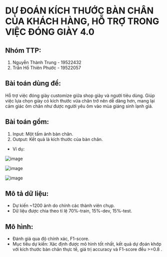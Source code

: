 # **DỰ ĐOÁN KÍCH THƯỚC BÀN CHÂN CỦA KHÁCH HÀNG, HỖ TRỢ TRONG VIỆC ĐÓNG GIÀY 4.0**

## Nhóm TTP:

1. Nguyễn Thành Trung - 19522432
2. Trần Hồ Thiên Phước - 19522057

## Bài toán dùng để:
Hỗ trợ việc đóng giày customize giữa shop giày và người tiêu dùng. Giúp việc lựa chọn giày có kích thước vừa chân trở nên dễ dàng hơn, mang lại cảm giác ôm chân như được người yêu ôm vào mùa giáng sinh lạnh giá.

## Bài toán gồm:

1. Input: Một tấm ảnh bàn chân.
2. Output: Kết quả là kích thước của bàn chân.
- Ví dụ:

![image](https://user-images.githubusercontent.com/76487372/147303092-64719c0e-aac5-46f2-9655-7f449044f09d.png)

![image](https://user-images.githubusercontent.com/76487372/147303450-79fb205d-c273-4940-8cb8-95fe589145cd.png)

![image](https://user-images.githubusercontent.com/76487372/147303462-513ee868-9512-4e7b-aa9e-7fb2c23b453b.png)

## Mô tả dữ liệu:

- Dự kiến ~1200 ảnh do chính các thành viên chụp.
- Dữ liệu được chia theo tỉ lệ 70%-train, 15%-dev, 15%-test.

## Mô hình:

- Đánh giá qua độ chính xác, F1-score.
- Mục tiêu dự kiến: Xác định được mô hình tốt nhất, kết quả dự đoán khớp với kích thước bàn chân thực tế, giá trị accuracy và F1-score đều >=0.8 .




